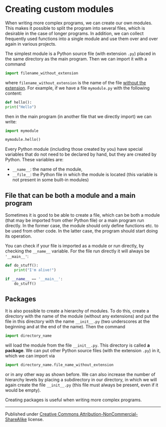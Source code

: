 # Creating custom modules

When writing more complex programs, we can create our own modules. This makes it possible to split the program into several files, which is desirable in the case of longer programs. In addition, we can collect frequently used functions into a single module and use them over and over again in various projects.

The simplest module is a Python source file (with extension `.py`) placed in the same directory as the main program. Then we can import it with a command

```python
import filename_without_extension
```
where `filename_without_extension` is the name of the file <span style="text-decoration: underline;">without the extension</span>. For example, if we have a file `mymodule.py` with the following content:

```python
def hello():
print("Hello")
```
then in the main program (in another file that we directly import) we can write:

```python
import mymodule

mymodule.hello()
```

Every Python module (including those created by you) have special variables that do not need to be declared by hand, but they are created by Python. These variables are:

* `__name__`: the name of the module,
* `__file__`: the Python file in which the module is located (this variable is not present in some built-in modules)


## File that can be both a module and a main program

Sometimes it is good to be able to create a file, which can be both a module (that may be imported from other Python file) or a main program run directly. In the former case, the module should only define functions etc. to be used from other code. In the latter case, the program should start doing its operation.

You can check if your file is imported as a module or run directly, by checking the `__name__` variable. For the file run directly it will always be `'__main__'`:

```python
def do_stuff():
    print("I'm alive!")

if __name__ == '__main__':
    do_stuff()
```


## Packages
It is also possible to create a hierarchy of modules. To do this, create a directory with the name of the module (without any extensions) and put the file in this directory with the name `__init__.py` (two underscores at the beginning and at the end of the name). Then the command

```python
import directory_name
```
will load the module from the file `__init__.py`. This directory is called **a package**. We can put other Python source files (with the extension `.py`) in it, which we can import via

```python
import directory_name.file_name_without_extension
```
or in any other way as shown before. We can also increase the number of hierarchy levels by placing a subdirectory in our directory, in which we will again create the file `__init__.py` (this file must always be present, even if it would be empty).

Creating packages is useful when writing more complex programs.


<hr />
<p id="copyright">Published under <a class="external" rel="nofollow" href="https://creativecommons.org/licenses/by-nc-sa/4.0/">Creative Commons Attribution-NonCommercial-ShareAlike</a> license.</p>